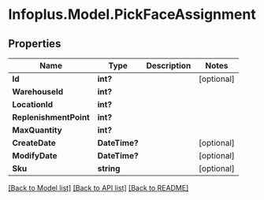 # Infoplus.Model.PickFaceAssignment
## Properties

Name | Type | Description | Notes
------------ | ------------- | ------------- | -------------
**Id** | **int?** |  | [optional] 
**WarehouseId** | **int?** |  | 
**LocationId** | **int?** |  | 
**ReplenishmentPoint** | **int?** |  | 
**MaxQuantity** | **int?** |  | 
**CreateDate** | **DateTime?** |  | [optional] 
**ModifyDate** | **DateTime?** |  | [optional] 
**Sku** | **string** |  | [optional] 

[[Back to Model list]](../README.md#documentation-for-models) [[Back to API list]](../README.md#documentation-for-api-endpoints) [[Back to README]](../README.md)

